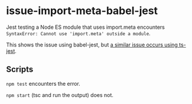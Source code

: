 # issue-import-meta-babel-jest

 Jest testing a Node ES module that uses import.meta encounters `SyntaxError: Cannot use 'import.meta' outside a module`.

This shows the issue using babel-jest, but [a similar issue occurs using ts-jest](https://github.com/skapauan/issue-import-meta-ts-jest).


 ## Scripts

 `npm test` encounters the error.

 `npm start` (tsc and run the output) does not.
  